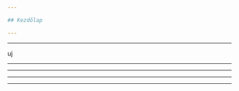 ```yaml
---

## Kezdőlap

---
```


<canvas data-chart="line">
<!-- 
{
 "data": {
  "labels": ["January"," February"," March"," April"," May"," June"," July"],
  "datasets": [
   {
    "data":[65,59,80,81,56,55,40],
    "label":"My first dataset","backgroundColor":"rgba(20,220,220,.8)"
   },
   {
    "data":[28,48,40,19,86,27,90],
    "label":"My second dataset","backgroundColor":"rgba(220,120,120,.8)"
   }
  ]
 }, 
 "options": { "responsive": "true" }
}
-->
</canvas>

---

uj


---

<canvas data-chart="line">
<!-- 
{
 "data": {
  "labels": ["January"," February"," March"," April"," May"," June"," July"],
  "datasets": [
   {
    "data":[65,59,80,81,56,55,40],
    "label":"My first dataset",
    "backgroundColor":"rgba(20,220,220,.8)"
   },
   {
    "data":[28,48,40,19,86,27,90],
    "label":"My second dataset",
    "backgroundColor":"rgba(220,120,120,.8)"
   }
  ]
 }, 
 "options": { "responsive": "true" }
}
-->
</canvas>

---

<canvas class="stretch" data-chart="bar">
<!-- 
{ 
 "data" : {
  "labels" : ["Enero", "Febrero", "Marzo", "Avril", "Mayo", "Junio", "Julio"], 
  "datasets" : [
	{
    	 "data":[65,59,80,81,56,55,40],
    	 "label":"My first dataset",
    	 "backgroundColor":"rgba(20,220,220,.8)"
	},
	{
    	 "data":[28,48,40,19,86,27,90],
    	 "label":"My first dataset",
	 "backgroundColor":"rgba(220,120,120,.8)"
	}
  ]
 }
}
-->
</canvas>

---

<canvas data-chart="radar">
<!--
{
 "data" : {
  "labels" : ["Enero", "Febrero", "Marzo", "Avril", "Mayo", "Junio", "Julio"],
  "datasets" : [
        {
         "data":[65,59,80,81,56,55,40],
         "label":"My first dataset",
         "backgroundColor":"rgba(20,220,220,.8)"
        },
        {
         "data":[28,48,40,19,86,27,90],
         "label":"My first dataset",
         "backgroundColor":"rgba(220,120,120,.8)"
        }
  ]     
 }
}
-->
</canvas>

---


